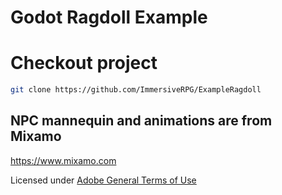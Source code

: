 # Godot Ragdoll Example


# Checkout project
```bash
git clone https://github.com/ImmersiveRPG/ExampleRagdoll
```


## NPC mannequin and animations are from Mixamo

https://www.mixamo.com

Licensed under [Adobe General Terms of Use](https://www.adobe.com/legal/terms.html)
